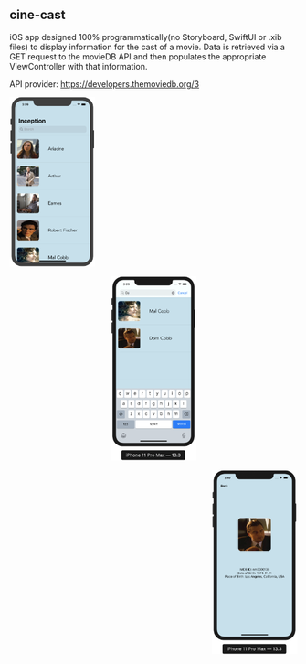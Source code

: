 ## cine-cast

iOS app designed 100% programmatically(no Storyboard, SwiftUI or .xib files) to display information for the cast of a movie. Data is retrieved via a GET request to the movieDB API and then populates the appropriate ViewController with that information. 

API provider: https://developers.themoviedb.org/3 

<p align="left">
  <img width="150" src="home.png">
</p>

<p align="center">
  <img width="150" src="search.png">
</p>

<p align="right">
  <img width="150" src="info.png">
</p>


